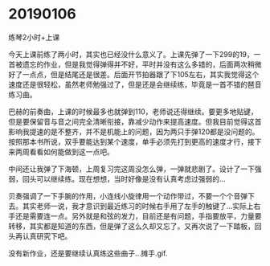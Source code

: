 # 20190106

练琴2小时+上课

今天上课前练了两小时，其实也已经没什么意义了。上课先弹了一下299的19，一首被遗忘的作业，但是我觉得弹得并不好，平时并没有这么多错的，后面两次稍微好了一点点，但是结尾还是很差。后面开节拍器跟了下105左右，其实我觉得这个速度还是很轻松，虽然老师勉强过了，但是还是会继续练，毕竟是一首不错的琶音练习曲。

巴赫的前奏曲，上课的时候最多也就弹到110，老师说还得继续。要更多地贴键，但是要保留音与音之间完全清晰衔接，靠减少动作来提高速度。但我目前觉得这首影响我提速的是不整齐，并不是机能上的问题，因为两只手弹120都是没问题的。按照那本书所说，双手要能达到某个速度，单手必须先打到更高的速度才行，接下来两周看看如何能做到这一点吧。

中间还让我弹了下海顿，上周复习完这周没怎么弹，一弹就悲剧了。设计了一下强弱，回头可以继续练。现在想想，当时好像是没有认真考虑过强弱的...

贝奏强调了一下手腕的作用，小连线小旋律用一个动作带过，不要一个个音弹下去。其实老师一说，我才意识到最近练习的时候右手用了左手的触键了...实际上右手还是需要连一点。另外就是和弦的发力，目前还是有问题，手指要放平，力量要转移，其实都是知道的东西，但是弹了这么久却又忘了。又再次说了一下踏板，回头再认真研究下吧。

没有新作业，还是要继续认真练这些曲子...摊手.gif.
